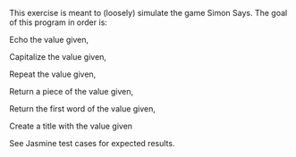 This exercise is meant to (loosely) simulate the game Simon Says. The goal of this program in order is:

Echo the value given,

Capitalize the value given,

Repeat the value given,

Return a piece of the value given,

Return the first word of the value given,

Create a title with the value given

See Jasmine test cases for expected results.